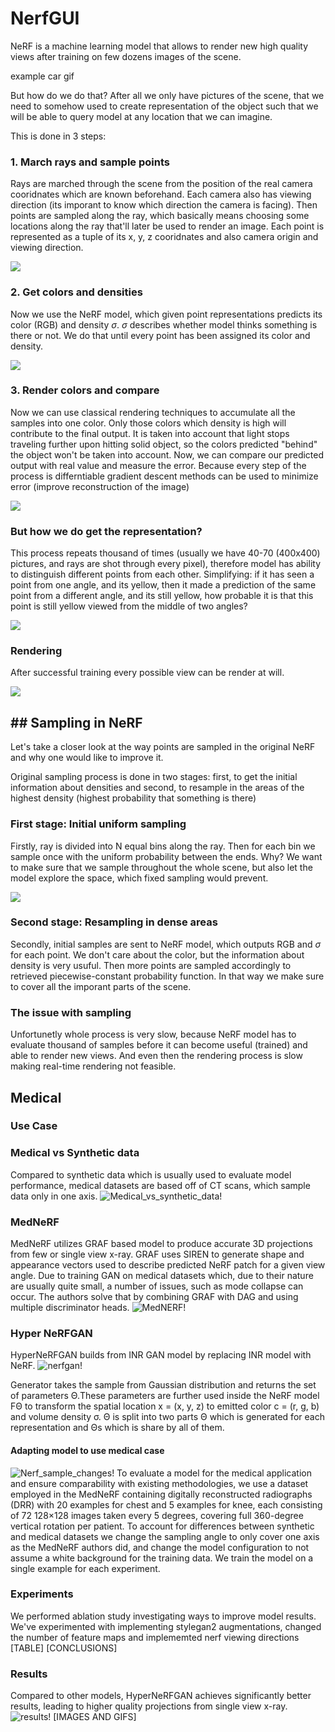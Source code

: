 # NerfGUI

NeRF is a machine learning model that allows to render new high quality views after training on few dozens images of the scene.

example car gif

But how do we do that? After all we only have pictures of the scene, that we need to somehow used to create representation of the object such that we will be able to query model at any location that we can imagine.

This is done in 3 steps:

### 1. March rays and sample points

Rays are marched through the scene from the position of the real camera cooridnates which are known beforehand. Each camera also has viewing direction (its imporant to know which direction the camera is facing). Then points are sampled along the ray, which basically means choosing some locations along the ray that'll later be used to render an image. Each point is represented as a tuple of its x, y, z cooridnates and also camera origin and viewing direction.

![](https://media0.giphy.com/media/v1.Y2lkPTc5MGI3NjExcDZtb3RiaHVxZWYwYnMzYnFyNWhnMmJlenUyMjZsNHpoOXI5ZW83ZSZlcD12MV9pbnRlcm5hbF9naWZfYnlfaWQmY3Q9Zw/Xg9OsvGchuBV8pD5l9/giphy.gif)

### 2. Get colors and densities

Now we use the NeRF model, which given point representations predicts its color (RGB) and density $\sigma$. $\sigma$ describes whether model thinks something is there or not.
We do that until every point has been assigned its color and density.

![](https://media0.giphy.com/media/v1.Y2lkPTc5MGI3NjExMnB5NjQzemJ6b3E0OWoyamU4bmw3bXNnMXl5cWFrYnNkOHF2ZjdvcSZlcD12MV9pbnRlcm5hbF9naWZfYnlfaWQmY3Q9Zw/6TeTwFqyoMsXSlt3h6/giphy.gif)

### 3. Render colors and compare

Now we can use classical rendering techniques to accumulate all the samples into one color. Only those colors which density is high will contribute to the final output. It is taken into account that light stops traveling further upon hitting solid object, so the colors predicted "behind" the object won't be taken into account.
Now, we can compare our predicted output with real value and measure the error.
Because every step of the process is differntiable gradient descent methods can be used to minimize error (improve reconstruction of the image)

![](https://media0.giphy.com/media/v1.Y2lkPTc5MGI3NjExaTRzNHIzbGlyc2duYTFmamtheW11ZW01NG1nODY3ZDNjYTR5cjEwYSZlcD12MV9pbnRlcm5hbF9naWZfYnlfaWQmY3Q9Zw/6ldmvwjbJS9WchYeIo/giphy.gif)

### But how we do get the representation?

This process repeats thousand of times (usually we have 40-70 (400x400) pictures, and rays are shot through every pixel), therefore model has ability to distinguish different points from each other. Simplifying: if it has seen a point from one angle, and its yellow, then it made a prediction of the same point from a different angle, and its still yellow, how probable it is that this point is still yellow viewed from the middle of two angles?

![](https://media0.giphy.com/media/v1.Y2lkPTc5MGI3NjExMzZmMGpnanE3dTNta3hycnFpcmtrcHM5YzdzbGVrZzlrNXpkMjdwYSZlcD12MV9pbnRlcm5hbF9naWZfYnlfaWQmY3Q9Zw/jXqwRj5eXtbOfxF9yd/giphy.gif)

### Rendering

After successful training every possible view can be render at will.

![](https://media1.giphy.com/media/v1.Y2lkPTc5MGI3NjExYXdjOTRnMnhsdWNwbWJ3Z2UzMG5wcHA5NXMyc2lqNXM4eHBhZWE4YSZlcD12MV9pbnRlcm5hbF9naWZfYnlfaWQmY3Q9Zw/O11QQczTPt3rjTLzHW/giphy.gif)

## ## Sampling in NeRF

Let's take a closer look at the way points are sampled in the original NeRF and why one would like to improve it.



Original sampling process is done in two stages: first, to get the initial information about densities and second, to resample in the areas of the highest density (highest probability that something is there)

### First stage: Initial uniform sampling

Firstly, ray is divided into N equal bins along the ray. Then for each bin we sample once with the uniform probability between the ends. Why? We want to make sure that we sample throughout the whole scene, but also let the model explore the space, which fixed sampling would prevent.



![](https://media3.giphy.com/media/v1.Y2lkPTc5MGI3NjExaGY4b3o4dWFtcjlxOHVwMDNqZjJpNTFxbHJ2OHh3bjUxdm03ejBkaSZlcD12MV9pbnRlcm5hbF9naWZfYnlfaWQmY3Q9Zw/m7kilMWnQNq5VsB4V9/giphy.gif)



### Second stage: Resampling in dense areas

Secondly, initial samples are sent to NeRF model, which outputs RGB and $\sigma$ for each point. We don't care about the color, but the information about density is very usuful. Then more points are sampled accordingly to retrieved piecewise-constant probability function. In that way we make sure to cover all the imporant parts of the scene.



### The issue with sampling

Unfortunetly whole process is very slow, because NeRF model has to evaluate thousand of samples before it can become useful (trained) and able to render new views. And even then the rendering process is slow making real-time rendering not feasible.





## Medical

### Use Case

### Medical vs Synthetic data

Compared to synthetic data which is usually used to evaluate model performance, medical datasets are based off of CT scans, which sample data only in one axis.
![Medical_vs_synthetic_data!](assets/images/mednerf/Sampling_diff.jpg) 

### MedNeRF

MedNeRF utilizes GRAF based model to produce accurate 3D projections from few or single view x-ray. GRAF uses SIREN to generate
shape and appearance vectors used to describe predicted NeRF patch for a given view angle. Due to training GAN on medical datasets which, due to their nature are usually quite small, a number of issues,
such as mode collapse can occur. The authors solve that by combining GRAF with DAG and using multiple discriminator heads.
![MedNERF!](assets/images/mednerf/MEDNERF.jpg) 

### Hyper NeRFGAN

HyperNeRFGAN builds from INR GAN model by replacing INR model with NeRF.
![nerfgan!](assets/images/mednerf/Nerfgan.jpg)

Generator takes the sample from Gaussian distribution and returns the set of parameters Θ.These parameters are further used inside the NeRF model
FΘ to transform the spatial location x = (x, y, z) to emitted color c = (r, g, b) and volume density σ. Θ is split into two parts Θ which is generated for each representation and Θs which is share by all of them.

#### Adapting model to use medical case

![Nerf_sample_changes!](assets/images/mednerf/Untitled.jpg) 
To evaluate a model for the medical application and ensure comparability with existing methodologies, we use a dataset employed in the MedNeRF containing digitally reconstructed radiographs (DRR) with 20 examples for chest and 5 examples for knee, each consisting of 72 128×128 images taken every 5 degrees, covering full 360-degree vertical rotation per patient. To account
for differences between synthetic and medical datasets we change the sampling angle to only cover one axis as the MedNeRF authors did, and change the model configuration to not assume a white background for the training data. We train the model on a single example for each experiment.

### Experiments

We performed ablation study investigating ways to improve model results. We've experimented with implementing stylegan2 augmentations, changed the number of feature maps and implememted nerf viewing directions
[TABLE]
[CONCLUSIONS]

### Results

Compared to other models, HyperNeRFGAN achieves significantly better results, leading to higher quality projections from single view x-ray.
![results!](assets/images/mednerf/results.jpg) 
[IMAGES AND GIFS]
